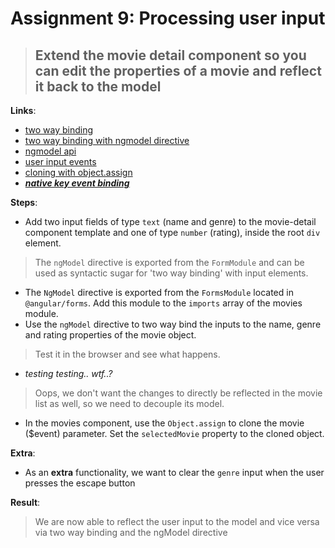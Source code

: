Assignment 9: Processing user input
==============================================

> ## Extend the movie detail component so you can edit the properties of a movie and reflect it back to the model

**Links**:
- [two way binding](https://angular.io/docs/ts/latest/guide/template-syntax.html#!#two-way)
- [two way binding with ngmodel directive](https://angular.io/guide/template-syntax#two-way-binding---)
- [ngmodel api](https://angular.io/docs/ts/latest/api/forms/index/NgModel-directive.html)
- [user input events](https://angular.io/docs/ts/latest/guide/user-input.html)
- [cloning with object.assign](https://developer.mozilla.org/nl/docs/Web/JavaScript/Reference/Global_Objects/Object/assign)
- ***[native key event binding](https://www.bennadel.com/blog/3088-native-key-combination-event-binding-support-in-angular-2-beta-17.htm)***

**Steps**:
- Add two input fields of type `text` (name and genre) to the movie-detail component template and one of type `number` (rating), inside the root `div` element.
> The `ngModel` directive is exported from the `FormModule` and can be used as syntactic sugar for 'two way binding' with input elements.
- The `NgModel` directive is exported from the `FormsModule` located in `@angular/forms`. Add this module to the `imports` array of the movies module.
- Use the `ngModel` directive to two way bind the inputs to the name, genre and rating properties of the movie object.
> Test it in the browser and see what happens. 
- *testing testing.. wtf..?*
> Oops, we don't want the changes to directly be reflected in the movie list as well, so we need to decouple its model.
- In the movies component, use the `Object.assign` to clone the movie ($event) parameter. Set the `selectedMovie` property to the cloned object.

**Extra**:
- As an **extra** functionality, we want to clear the `genre` input when the user presses the escape button

**Result**:
> We are now able to reflect the user input to the model and vice versa via two way binding and the ngModel directive
